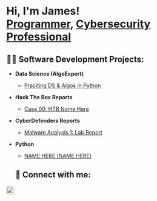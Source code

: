 <h1>Hi, I'm James! <br/><a href="https://github.com/JChanIT">Programmer</a>, <a href="https://www.linkedin.com/in/jamesrch/">Cybersecurity Professional</a> 

<h2>👨‍💻 Software Development Projects:</h2>
  
- <b>Data Science (AlgoExpert)</b>
  - [Praciting DS & Algos in Python](https://github.com/JChanIT/practice)
- <b>Hack The Box Reports</b>
  - [Case 00: HTB Name Here](https://github.com/JChanIT/)
- <b>CyberDefenders Reports</b>
  - [Malware Analysis 1: Lab Report](https://docs.google.com/document/d/1Kdho86Jsx4_ymfO9dZf4VnYLZyZapX_MG6PhBTlycEI/edit?usp=sharing) 
- <b>Python</b>
  - [NAME HERE (NAME HERE)](https://github.com/JChanIT/Python-repository)

  <h2> 🤳 Connect with me:</h2>
  
[<img align="left" alt="Jamesrch | LinkedIn" width="22px" src="https://cdn.jsdelivr.net/npm/simple-icons@v3/icons/linkedin.svg" />][linkedin]

[linkedin]: https://linkedin.com/in/jamesrch
